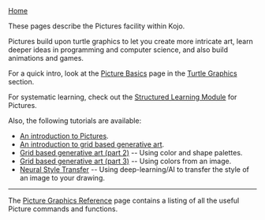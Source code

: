 <div class="nav">
  <a href="index.html">Home</a>
</div>


These pages describe the Pictures facility within Kojo.

Pictures build upon turtle graphics to let you create more intricate art, learn deeper ideas in programming and computer science, and also build animations and games.

For a quick intro, look at the [Picture Basics](concepts/turtle-picture-basics.html) page in the [Turtle Graphics](turtle-index.html) section.

For systematic learning, check out the [Structured Learning Module](/modules/module3.html) for Pictures.

Also, the following tutorials are available:
* [An introduction to Pictures](tutorials/pictures-intro.html).
* [An introduction to grid based generative art](tutorials/generative-art-grid-intro.html).
* [Grid based generative art (part 2)](tutorials/generative-art-grid-part2.html) -- Using color and shape palettes.
* [Grid based generative art (part 3)](tutorials/generative-art-grid-part3.html) -- Using colors from an image.
* [Neural Style Transfer](tutorials/neural-style.html) -- Using deep-learning/AI to transfer the style of an image to your drawing.

---

The [Picture Graphics Reference](reference/picture.html) page contains a listing of all the useful Picture commands and functions.